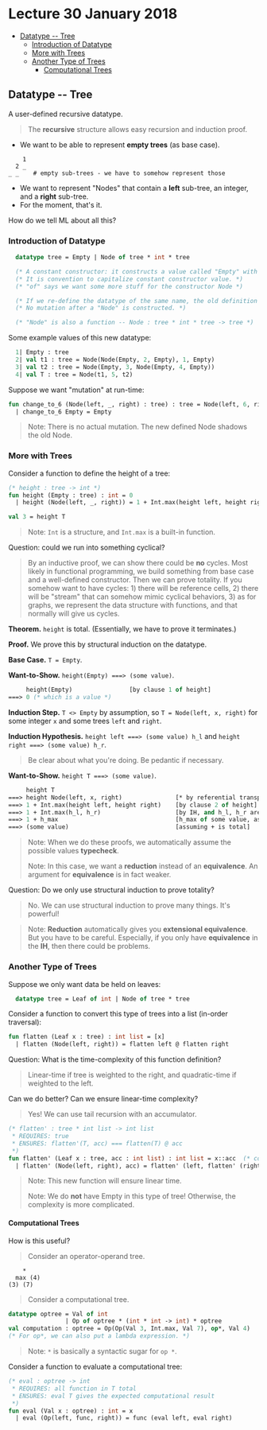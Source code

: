 # Lecture 30 January 2018

<!-- START doctoc generated TOC please keep comment here to allow auto update -->
<!-- DON'T EDIT THIS SECTION, INSTEAD RE-RUN doctoc TO UPDATE -->


- [Datatype -- Tree](#datatype----tree)
  - [Introduction of Datatype](#introduction-of-datatype)
  - [More with Trees](#more-with-trees)
  - [Another Type of Trees](#another-type-of-trees)
    - [Computational Trees](#computational-trees)

<!-- END doctoc generated TOC please keep comment here to allow auto update -->

## Datatype -- Tree

A user-defined recursive datatype.

> The __recursive__ structure allows easy recursion and induction proof.

- We want to be able to represent __empty trees__ (as base case).

```
    1
  2 _
_ _    # empty sub-trees - we have to somehow represent those
```

- We want to represent "Nodes" that contain a __left__ sub-tree, an integer, and a __right__ sub-tree.
- For the moment, that's it.

How do we tell ML about all this?

### Introduction of Datatype

```SML
  datatype tree = Empty | Node of tree * int * tree

  (* A constant constructor: it constructs a value called "Empty" with type "tree". *)
  (* It is convention to capitalize constant constructor value. *)
  (* "of" says we want some more stuff for the constructor Node *)

  (* If we re-define the datatype of the same name, the old definition is shadowed. *)
  (* No mutation after a "Node" is constructed. *)

  (* "Node" is also a function -- Node : tree * int * tree -> tree *)
```

Some example values of this new datatype:

```SML
  1| Empty : tree
  2| val t1 : tree = Node(Node(Empty, 2, Empty), 1, Empty)
  3| val t2 : tree = Node(Empty, 3, Node(Empty, 4, Empty))
  4| val T : tree = Node(t1, 5, t2)
```

Suppose we want "mutation" at run-time:

```SML
fun change_to_6 (Node(left, _, right) : tree) : tree = Node(left, 6, right)
  | change_to_6 Empty = Empty
```

> Note: There is no actual mutation. The new defined Node shadows the old Node.

### More with Trees

Consider a function to define the height of a tree:

```SML
(* height : tree -> int *)
fun height (Empty : tree) : int = 0
  | height (Node(left, _, right)) = 1 + Int.max(height left, height right)

val 3 = height T
```

> Note: `Int` is a structure, and `Int.max` is a built-in function.

Question: could we run into something cyclical?

> By an inductive proof, we can show there could be __no__ cycles. Most likely in functional programming, we build something from base case and a well-defined constructor. Then we can prove totality. If you somehow want to have cycles: 1) there will be reference cells, 2) there will be "stream" that can somehow mimic cyclical behaviors, 3) as for graphs, we represent the data structure with functions, and that normally will give us cycles.

__Theorem.__ `height` is total. (Essentially, we have to prove it terminates.)

__Proof.__ We prove this by structural induction on the datatype.

__Base Case.__ `T = Empty`.

__Want-to-Show.__ `height(Empty) ===> (some value)`.

```SML
     height(Empty)                [by clause 1 of height]
===> 0 (* which is a value *)
```

__Induction Step.__ `T <> Empty` by assumption, so `T = Node(left, x, right)` for some integer `x` and some trees `left` and `right`.

__Induction Hypothesis.__ `height left ===> (some value) h_l` and `height right ===> (some value) h_r`.

> Be clear about what you're doing. Be pedantic if necessary.

__Want-to-Show.__ `height T ===> (some value)`.

```SML
     height T
===> height Node(left, x, right)               [* by referential transparency]
===> 1 + Int.max(height left, height right)    [by clause 2 of height]
===> 1 + Int.max(h_l, h_r)                     [by IH, and h_l, h_r are some values]
===> 1 + h_max                                 [h_max of some value, assuming Int.max is total]
===> (some value)                              [assuming + is total]
```

> Note: When we do these proofs, we automatically assume the possible values __typecheck__.
>
> Note: In this case, we want a __reduction__ instead of an __equivalence__. An argument for __equivalence__ is in fact weaker.

Question: Do we only use structural induction to prove totality?

> No. We can use structural induction to prove many things. It's powerful!

> Note: __Reduction__ automatically gives you __extensional equivalence__. But you have to be careful. Especially, if you only have __equivalence__ in the __IH__, then there could be problems.

### Another Type of Trees

Suppose we only want data be held on leaves:

```SML
  datatype tree = Leaf of int | Node of tree * tree
```

Consider a function to convert this type of trees into a list (in-order traversal):

```SML
fun flatten (Leaf x : tree) : int list = [x]
  | flatten (Node(left, right)) = flatten left @ flatten right
```

Question: What is the time-complexity of this function definition?

> Linear-time if tree is weighted to the right, and quadratic-time if weighted to the left.

Can we do better? Can we ensure linear-time complexity?

> Yes! We can use tail recursion with an accumulator.

```SML
(* flatten' : tree * int list -> int list
 * REQUIRES: true
 * ENSURES: flatten'(T, acc) === flatten(T) @ acc
 *)
fun flatten' (Leaf x : tree, acc : int list) : int list = x::acc  (* consistent with spec *)
  | flatten' (Node(left, right), acc) = flatten' (left, flatten' (right, acc))
```

> Note: This new function will ensure linear time.
>
> Note: We do __not__ have Empty in this type of tree! Otherwise, the complexity is more complicated.

#### Computational Trees

How is this useful?

> Consider an operator-operand tree.

```
    *
  max (4)
(3) (7)
```

> Consider a computational tree.

```SML
datatype optree = Val of int
                | Op of optree * (int * int -> int) * optree
val computation : optree = Op(Op(Val 3, Int.max, Val 7), op*, Val 4)
(* For op*, we can also put a lambda expression. *)
```

> Note: `*` is basically a syntactic sugar for `op *`.

Consider a function to evaluate a computational tree:

```SML
(* eval : optree -> int
 * REQUIRES: all function in T total
 * ENSURES: eval T gives the expected computational result
 *)
fun eval (Val x : optree) : int = x
  | eval (Op(left, func, right)) = func (eval left, eval right)
```


